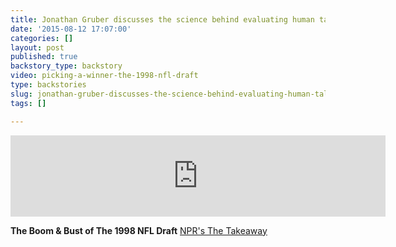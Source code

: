```yaml
---
title: Jonathan Gruber discusses the science behind evaluating human talent
date: '2015-08-12 17:07:00'
categories: []
layout: post
published: true
backstory_type: backstory
video: picking-a-winner-the-1998-nfl-draft
type: backstories
slug: jonathan-gruber-discusses-the-science-behind-evaluating-human-talent
tags: []

---
```

<iframe width="600" height="130" frameborder="0" scrolling="no" src="https://www.wnyc.org/widgets/ondemand_player/takeaway/#file=%2Faudio%2Fxspf%2F367962%2F"></iframe>

**The Boom & Bust of The 1998 NFL Draft**
[NPR's The Takeaway](http://www.thetakeaway.org/story/retro-report-looks-back-1998-nfl-draft/)

